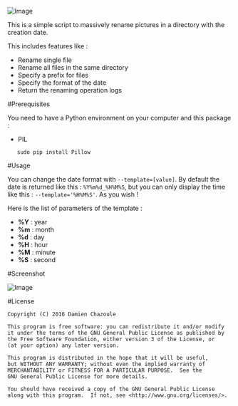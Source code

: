 ![Image](https://raw.githubusercontent.com/MrDoomy/PicturesRenamer/master/dev/images/pictures_renamer.png)

This is a simple script to massively rename pictures in a directory with the creation date.

This includes features like :
- Rename single file
- Rename all files in the same directory
- Specify a prefix for files
- Specify the format of the date
- Return the renaming operation logs

#Prerequisites

You need to have a Python environment on your computer and this package :

- PIL

```shell
   sudo pip install Pillow
```

#Usage

You can change the date format with `--template=[value]`. By default the date is returned like this : `%Y%m%d_%H%M%S`, but you can only display the time like this : `--template='%H%M%S'`. As you wish !

Here is the list of parameters of the template : 
- **%Y** : year
- **%m** : month
- **%d** : day
- **%H** : hour
- **%M** : minute
- **%S** : second

#Screenshot

![Image](https://raw.githubusercontent.com/MrDoomy/MusicCropper/master/dev/screenshots/computer.png)

#License

    Copyright (C) 2016 Damien Chazoule

    This program is free software: you can redistribute it and/or modify
    it under the terms of the GNU General Public License as published by
    the Free Software Foundation, either version 3 of the License, or
    (at your option) any later version.

    This program is distributed in the hope that it will be useful,
    but WITHOUT ANY WARRANTY; without even the implied warranty of
    MERCHANTABILITY or FITNESS FOR A PARTICULAR PURPOSE.  See the
    GNU General Public License for more details.

    You should have received a copy of the GNU General Public License
    along with this program.  If not, see <http://www.gnu.org/licenses/>.

